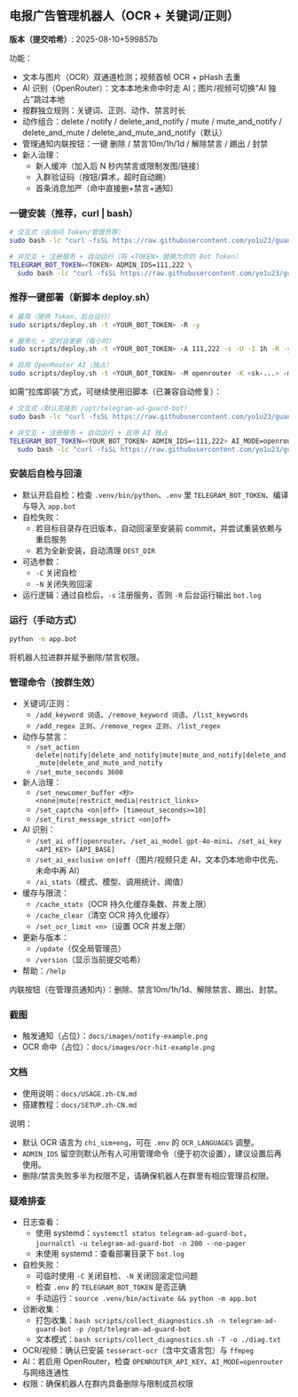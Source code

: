## 电报广告管理机器人（OCR + 关键词/正则）

**版本（提交哈希）**: <!--VERSION_START-->2025-08-10+599857b<!--VERSION_END-->

功能：
- 文本与图片（OCR）双通道检测；视频首帧 OCR + pHash 去重
- AI 识别（OpenRouter）：文本本地未命中时走 AI；图片/视频可切换“AI 独占”跳过本地
- 按群独立规则：关键词、正则、动作、禁言时长
- 动作组合：delete / notify / delete_and_notify / mute / mute_and_notify / delete_and_mute / delete_and_mute_and_notify（默认）
- 管理通知内联按钮：一键 删除 / 禁言10m/1h/1d / 解除禁言 / 踢出 / 封禁
- 新人治理：
  - 新人缓冲（加入后 N 秒内禁言或限制发图/链接）
  - 入群验证码（按钮/算术，超时自动踢）
  - 首条消息加严（命中直接删+禁言+通知）

### 一键安装（推荐，curl | bash）
```bash
# 交互式（会询问 Token/管理员等）
sudo bash -lc "curl -fsSL https://raw.githubusercontent.com/yo1u23/guanggao/main/scripts/quick_setup.sh | sudo bash"

# 非交互 + 注册服务 + 自动运行（将 <TOKEN> 替换为你的 Bot Token）
TELEGRAM_BOT_TOKEN=<TOKEN> ADMIN_IDS=111,222 \
  sudo bash -lc "curl -fsSL https://raw.githubusercontent.com/yo1u23/guanggao/main/scripts/quick_setup.sh | sudo bash -s -- -y -s -R"
```

### 推荐一键部署（新脚本 deploy.sh）
```bash
# 最简（提供 Token，后台运行）
sudo scripts/deploy.sh -t <YOUR_BOT_TOKEN> -R -y

# 服务化 + 定时自更新（每小时）
sudo scripts/deploy.sh -t <YOUR_BOT_TOKEN> -A 111,222 -s -U -I 1h -R -y

# 启用 OpenRouter AI（独占）
sudo scripts/deploy.sh -t <YOUR_BOT_TOKEN> -M openrouter -K <sk-...> -m gpt-4o-mini -E on -T 0.7 -s -R -y
```

如需“拉库即装”方式，可继续使用旧脚本（已兼容自动修复）：
```bash
# 交互式（默认克隆到 /opt/telegram-ad-guard-bot）
sudo bash -lc "curl -fsSL https://raw.githubusercontent.com/yo1u23/guanggao/main/scripts/install_from_repo.sh | sudo bash -s -- -F"

# 非交互 + 注册服务 + 自动运行 + 启用 AI 独占
TELEGRAM_BOT_TOKEN=<YOUR_BOT_TOKEN> ADMIN_IDS=<111,222> AI_MODE=openrouter OPENROUTER_API_KEY=<sk-...> OPENROUTER_MODEL=gpt-4o-mini AI_EXCLUSIVE=on \
  sudo bash -lc "curl -fsSL https://raw.githubusercontent.com/yo1u23/guanggao/main/scripts/install_from_repo.sh | sudo bash -s -- -R -s -Y -F"
```

### 安装后自检与回滚
- 默认开启自检：检查 `.venv/bin/python`、`.env` 里 `TELEGRAM_BOT_TOKEN`、编译与导入 `app.bot`
- 自检失败：
  - 若目标目录存在旧版本，自动回滚至安装前 commit，并尝试重装依赖与重启服务
  - 若为全新安装，自动清理 `DEST_DIR`
- 可选参数：
  - `-C` 关闭自检
  - `-N` 关闭失败回滚
- 运行逻辑：通过自检后，`-s` 注册服务，否则 `-R` 后台运行输出 `bot.log`

### 运行（手动方式）
```bash
python -m app.bot
```
将机器人拉进群并赋予删除/禁言权限。

### 管理命令（按群生效）
- 关键词/正则：
  - `/add_keyword 词语`、`/remove_keyword 词语`、`/list_keywords`
  - `/add_regex 正则`、`/remove_regex 正则`、`/list_regex`
- 动作与禁言：
  - `/set_action delete|notify|delete_and_notify|mute|mute_and_notify|delete_and_mute|delete_and_mute_and_notify`
  - `/set_mute_seconds 3600`
- 新人治理：
  - `/set_newcomer_buffer <秒> <none|mute|restrict_media|restrict_links>`
  - `/set_captcha <on|off> [timeout_seconds>=10]`
  - `/set_first_message_strict <on|off>`
- AI 识别：
  - `/set_ai off|openrouter`、`/set_ai_model gpt-4o-mini`、`/set_ai_key <API_KEY> [API_BASE]`
  - `/set_ai_exclusive on|off`（图片/视频只走 AI，文本仍本地命中优先、未命中再 AI）
  - `/ai_stats`（模式、模型、调用统计、阈值）
- 缓存与限流：
  - `/cache_stats`（OCR 持久化缓存条数、并发上限）
  - `/cache_clear`（清空 OCR 持久化缓存）
  - `/set_ocr_limit <n>`（设置 OCR 并发上限）
- 更新与版本：
  - `/update`（仅全局管理员）
  - `/version`（显示当前提交哈希）
- 帮助：`/help`

内联按钮（在管理员通知内）：删除、禁言10m/1h/1d、解除禁言、踢出、封禁。

### 截图
- 触发通知（占位）：`docs/images/notify-example.png`
- OCR 命中（占位）：`docs/images/ocr-hit-example.png`

### 文档
- 使用说明：`docs/USAGE.zh-CN.md`
- 搭建教程：`docs/SETUP.zh-CN.md`

说明：
- 默认 OCR 语言为 `chi_sim+eng`，可在 `.env` 的 `OCR_LANGUAGES` 调整。
- `ADMIN_IDS` 留空则默认所有人可用管理命令（便于初次设置），建议设置后再使用。
- 删除/禁言失败多半为权限不足，请确保机器人在群里有相应管理员权限。

### 疑难排查
- 日志查看：
  - 使用 systemd：`systemctl status telegram-ad-guard-bot`，`journalctl -u telegram-ad-guard-bot -n 200 --no-pager`
  - 未使用 systemd：查看部署目录下 `bot.log`
- 自检失败：
  - 可临时使用 `-C` 关闭自检、`-N` 关闭回滚定位问题
  - 检查 `.env` 的 `TELEGRAM_BOT_TOKEN` 是否正确
  - 手动运行：`source .venv/bin/activate && python -m app.bot`
- 诊断收集：
  - 打包收集：`bash scripts/collect_diagnostics.sh -n telegram-ad-guard-bot -p /opt/telegram-ad-guard-bot`
  - 文本模式：`bash scripts/collect_diagnostics.sh -T -o ./diag.txt`
- OCR/视频：确认已安装 `tesseract-ocr`（含中文语言包）与 `ffmpeg`
- AI：若启用 OpenRouter，检查 `OPENROUTER_API_KEY`、`AI_MODE=openrouter` 与网络连通性
- 权限：确保机器人在群内具备删除与限制成员权限
